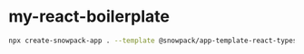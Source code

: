 # my-react-boilerplate

```bash
npx create-snowpack-app . --template @snowpack/app-template-react-typescript --use-yarn --no-git --force
```
